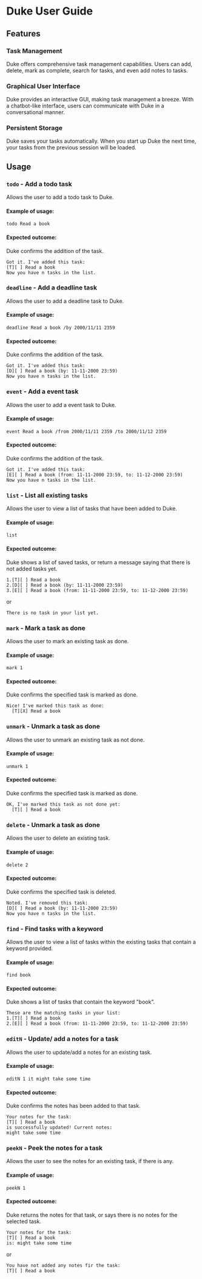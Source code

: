 # Duke User Guide

## Features 

### Task Management

Duke offers comprehensive task management capabilities. Users can add, delete, mark as complete, search for tasks, and even add notes to tasks.

### Graphical User Interface

Duke provides an interactive GUI, making task management a breeze. With a chatbot-like interface, users can communicate with Duke in a conversational manner.

### Persistent Storage

Duke saves your tasks automatically. When you start up Duke the next time, your tasks from the previous session will be loaded.

## Usage

### `todo` - Add a todo task

Allows the user to add a todo task to Duke.

#### Example of usage: 

`todo Read a book`

#### Expected outcome:

Duke confirms the addition of the task.

```
Got it. I've added this task:
[T][ ] Read a book
Now you have n tasks in the list.
```

### `deadline` - Add a deadline task

Allows the user to add a deadline task to Duke.

#### Example of usage:

`deadline Read a book /by 2000/11/11 2359`

#### Expected outcome:

Duke confirms the addition of the task.

```
Got it. I've added this task:
[D][ ] Read a book (by: 11-11-2000 23:59)
Now you have n tasks in the list.
```

### `event` - Add a event task

Allows the user to add a event task to Duke.

#### Example of usage:

`event Read a book /from 2000/11/11 2359 /to 2000/11/12 2359`

#### Expected outcome:

Duke confirms the addition of the task.

```
Got it. I've added this task:
[E][ ] Read a book (from: 11-11-2000 23:59, to: 11-12-2000 23:59)
Now you have n tasks in the list.
```

### `list` - List all existing tasks

Allows the user to view a list of tasks that have been added to Duke.

#### Example of usage:

`list`

#### Expected outcome:

Duke shows a list of saved tasks, or return a message saying that there is not added tasks yet.

```
1.[T][ ] Read a book
2.[D][ ] Read a book (by: 11-11-2000 23:59)
3.[E][ ] Read a book (from: 11-11-2000 23:59, to: 11-12-2000 23:59)
```
or
```
There is no task in your list yet.
```

### `mark` - Mark a task as done

Allows the user to mark an existing task as done.

#### Example of usage:

`mark 1`

#### Expected outcome:

Duke confirms the specified task is marked as done.

```
Nice! I've marked this task as done:
  [T][X] Read a book
```

### `unmark` - Unmark a task as done

Allows the user to unmark an existing task as not done.

#### Example of usage:

`unmark 1`

#### Expected outcome:

Duke confirms the specified task is marked as done.

```
OK, I've marked this task as not done yet:
  [T][ ] Read a book
```

### `delete` - Unmark a task as done

Allows the user to delete an existing task.

#### Example of usage:

`delete 2`

#### Expected outcome:

Duke confirms the specified task is deleted.

```
Noted. I've removed this task:
[D][ ] Read a book (by: 11-11-2000 23:59)
Now you have n tasks in the list.
```

### `find` - Find tasks with a keyword

Allows the user to view a list of tasks within the existing tasks that contain a keyword provided.

#### Example of usage:

`find book`

#### Expected outcome:

Duke shows a list of tasks that contain the keyword "book".

```
These are the matching tasks in your list:
1.[T][ ] Read a book
2.[E][ ] Read a book (from: 11-11-2000 23:59, to: 11-12-2000 23:59)
```

### `editN` - Update/ add a notes for a task

Allows the user to update/add a notes for an existing task.

#### Example of usage:

`editN 1 it might take some time`

#### Expected outcome:

Duke confirms the notes has been added to that task.

```
Your notes for the task:
[T][ ] Read a book
is successfully updated! Current notes:
might take some time
```

### `peekN` - Peek the notes for a task

Allows the user to see the notes for an existing task, if there is any.

#### Example of usage:

`peekN 1`

#### Expected outcome:

Duke returns the notes for that task, or says there is no notes for the selected task.

```
Your notes for the task:
[T][ ] Read a book
is: might take some time
```
or
```
You have not added any notes fir the task:
[T][ ] Read a book
```